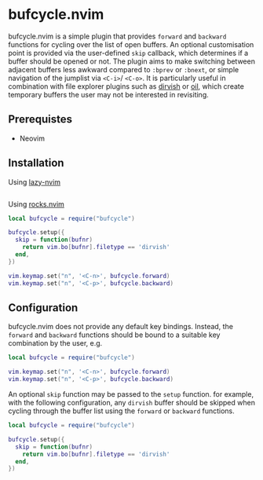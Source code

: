 # bufcycle.nvim

bufcycle.nvim is a simple plugin that provides `forward` and `backward`
functions for cycling over the list of open buffers. An optional customisation
point is provided via the user-defined `skip` callback, which determines if a
buffer should be opened or not. The plugin aims to make switching between
adjacent buffers less awkward compared to `:bprev` or `:bnext`, or simple
navigation of the jumplist via  `<C-i>`/ `<C-o>`. It is particularly useful in
combination with file explorer plugins such as [dirvish]() or [oil](), which
create temporary buffers the user may not be interested in revisiting.

## Prerequistes

- Neovim

## Installation

Using [lazy-nvim](https://github.com/folke/lazy-nvim)

```lua
```

Using [rocks.nvim](https://github.com/)

```lua
local bufcycle = require("bufcycle")

bufcycle.setup({
  skip = function(bufnr)
    return vim.bo[bufnr].filetype == 'dirvish'
  end,
})

vim.keymap.set("n", '<C-n>', bufcycle.forward)
vim.keymap.set("n", '<C-p>', bufcycle.backward)
```

## Configuration

bufcycle.nvim does not provide any default key bindings. Instead, the `forward`
and `backward` functions should be bound to a suitable key combination by the
user, e.g.

```lua
local bufcycle = require("bufcycle")

vim.keymap.set("n", '<C-n>', bufcycle.forward)
vim.keymap.set("n", '<C-p>', bufcycle.backward)
```

An optional `skip` function may be passed to the `setup` function. for example,
with the following configuration, any `dirvish` buffer should be skipped when
cycling through the buffer list using the `forward` or `backward` functions.

```lua
local bufcycle = require("bufcycle")

bufcycle.setup({
  skip = function(bufnr)
    return vim.bo[bufnr].filetype == 'dirvish'
  end,
})
```



